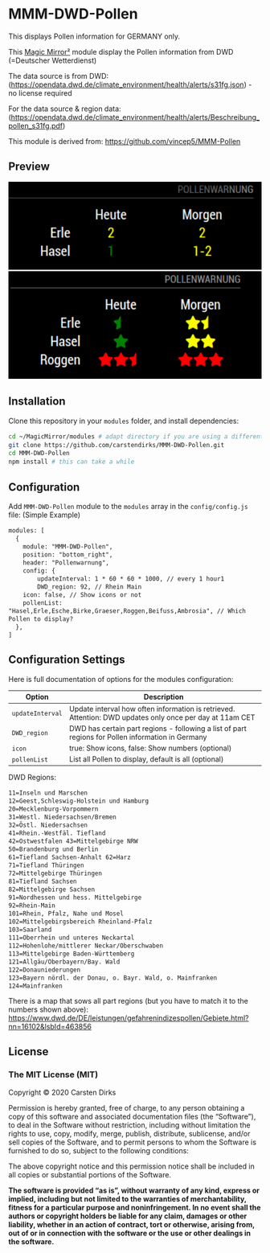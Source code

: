 # MMM-DWD-Pollen

This displays Pollen information for GERMANY only.

This [Magic Mirror²](https://github.com/MichMich/MagicMirror) module display the Pollen information from DWD (=Deutscher Wetterdienst)

The data source is from DWD: (https://opendata.dwd.de/climate_environment/health/alerts/s31fg.json) - no license required

For the data source & region data: (https://opendata.dwd.de/climate_environment/health/alerts/Beschreibung_pollen_s31fg.pdf)

This module is derived from: https://github.com/vincep5/MMM-Pollen

## Preview
![screenshot](screenshot.png)
![screenshot2](screenshot2.png)


## Installation
Clone this repository in your `modules` folder, and install dependencies:
```bash
cd ~/MagicMirror/modules # adapt directory if you are using a different one
git clone https://github.com/carstendirks/MMM-DWD-Pollen.git
cd MMM-DWD-Pollen
npm install # this can take a while
```

## Configuration
Add `MMM-DWD-Pollen` module to the `modules` array in the `config/config.js` file: (Simple Example)

```
modules: [
  {
    module: "MMM-DWD-Pollen",
    position: "bottom_right",
    header: "Pollenwarnung",
    config: {
        updateInterval: 1 * 60 * 60 * 1000, // every 1 hour1
        DWD_region: 92, // Rhein Main
	icon: false, // Show icons or not
	pollenList: "Hasel,Erle,Esche,Birke,Graeser,Roggen,Beifuss,Ambrosia", // Which Pollen to display?
  },
]
```

## Configuration Settings
Here is full documentation of options for the modules configuration:

| Option        | Description   |
| ------------- | ------------- |
| `updateInterval` | Update interval how often information is retrieved. Attention: DWD updates only once per day at 11am CET|
| `DWD_region` | DWD has certain part regions - following a list of part regions for Pollen information in Germany |
| `icon` | true: Show icons, false: Show numbers (optional)
| `pollenList` | List all Pollen to display, default is all (optional)

DWD Regions:
```
11=Inseln und Marschen 
12=Geest,Schleswig-Holstein und Hamburg 
20=Mecklenburg-Vorpommern 
31=Westl. Niedersachsen/Bremen 
32=Östl. Niedersachsen 
41=Rhein.-Westfäl. Tiefland
42=Ostwestfalen 43=Mittelgebirge NRW 
50=Brandenburg und Berlin 
61=Tiefland Sachsen-Anhalt 62=Harz
71=Tiefland Thüringen
72=Mittelgebirge Thüringen
81=Tiefland Sachsen
82=Mittelgebirge Sachsen
91=Nordhessen und hess. Mittelgebirge
92=Rhein-Main
101=Rhein, Pfalz, Nahe und Mosel 
102=Mittelgebirgsbereich Rheinland-Pfalz
103=Saarland
111=Oberrhein und unteres Neckartal 
112=Hohenlohe/mittlerer Neckar/Oberschwaben 
113=Mittelgebirge Baden-Württemberg
121=Allgäu/Oberbayern/Bay. Wald
122=Donauniederungen
123=Bayern nördl. der Donau, o. Bayr. Wald, o. Mainfranken 124=Mainfranken
```
There is a map that sows all part regions (but you have to match it to the numbers shown above): https://www.dwd.de/DE/leistungen/gefahrenindizespollen/Gebiete.html?nn=16102&lsbId=463856


## License

### The MIT License (MIT)

Copyright © 2020 Carsten Dirks

Permission is hereby granted, free of charge, to any person
obtaining a copy of this software and associated documentation
files (the “Software”), to deal in the Software without
restriction, including without limitation the rights to use,
copy, modify, merge, publish, distribute, sublicense, and/or sell
copies of the Software, and to permit persons to whom the
Software is furnished to do so, subject to the following
conditions:

The above copyright notice and this permission notice shall be
included in all copies or substantial portions of the Software.

**The software is provided “as is”, without warranty of any kind, express or implied, including but not limited to the warranties of merchantability, fitness for a particular purpose and noninfringement. In no event shall the authors or copyright holders be liable for any claim, damages or other liability, whether in an action of contract, tort or otherwise, arising from, out of or in connection with the software or the use or other dealings in the software.**
